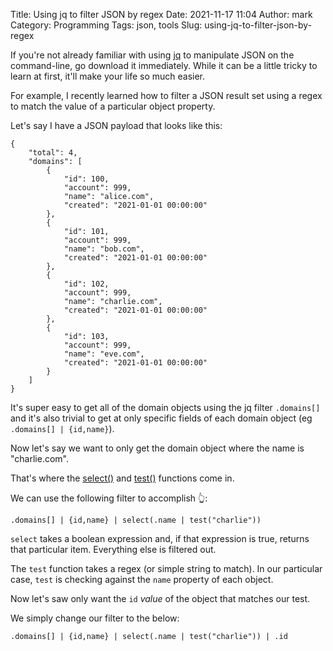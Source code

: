 Title: Using jq to filter JSON by regex
Date: 2021-11-17 11:04
Author: mark
Category: Programming
Tags: json, tools
Slug: using-jq-to-filter-json-by-regex

If you're not already familiar with using [jq](https://stedolan.github.io/jq/) to manipulate JSON on the command-line, go download it immediately. While it can be a little tricky to learn at first, it'll make your life so much easier.

For example, I recently learned how to filter a JSON result set using a regex to match the value of a particular object property.

Let's say I have a JSON payload that looks like this:

```
{
	"total": 4,
	"domains": [
		{
			"id": 100,
			"account": 999,
			"name": "alice.com",
			"created": "2021-01-01 00:00:00"
		},
		{
			"id": 101,
			"account": 999,
			"name": "bob.com",
			"created": "2021-01-01 00:00:00"
		},
		{
			"id": 102,
			"account": 999,
			"name": "charlie.com",
			"created": "2021-01-01 00:00:00"
		},
		{
			"id": 103,
			"account": 999,
			"name": "eve.com",
			"created": "2021-01-01 00:00:00"
		}
	]
}
```

It's super easy to get all of the domain objects using the jq filter `.domains[]` and it's also trivial to get at only specific fields of each domain object (eg `.domains[] | {id,name}`).

Now let's say we want to only get the domain object where the name is "charlie.com".

That's where the [select()](<https://stedolan.github.io/jq/manual/#select(boolean_expression)>) and [test()](<https://stedolan.github.io/jq/manual/#test(val),test(regex;flags)>) functions come in.

We can use the following filter to accomplish 👆️:

`.domains[] | {id,name} | select(.name | test("charlie"))`

`select` takes a boolean expression and, if that expression is true, returns that particular item. Everything else is filtered out.

The `test` function takes a regex (or simple string to match). In our particular case, `test` is checking against the `name` property of each object.

Now let's saw only want the `id` _value_ of the object that matches our test.

We simply change our filter to the below:

`.domains[] | {id,name} | select(.name | test("charlie")) | .id`
